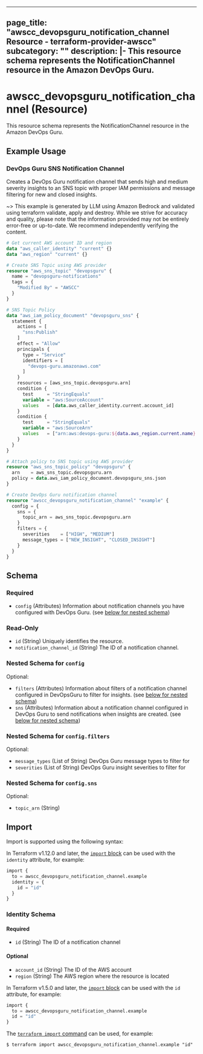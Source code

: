 
---
page_title: "awscc_devopsguru_notification_channel Resource - terraform-provider-awscc"
subcategory: ""
description: |-
  This resource schema represents the NotificationChannel resource in the Amazon DevOps Guru.
---

# awscc_devopsguru_notification_channel (Resource)

This resource schema represents the NotificationChannel resource in the Amazon DevOps Guru.

## Example Usage

### DevOps Guru SNS Notification Channel

Creates a DevOps Guru notification channel that sends high and medium severity insights to an SNS topic with proper IAM permissions and message filtering for new and closed insights.

~> This example is generated by LLM using Amazon Bedrock and validated using terraform validate, apply and destroy. While we strive for accuracy and quality, please note that the information provided may not be entirely error-free or up-to-date. We recommend independently verifying the content.

```terraform
# Get current AWS account ID and region
data "aws_caller_identity" "current" {}
data "aws_region" "current" {}

# Create SNS Topic using AWS provider
resource "aws_sns_topic" "devopsguru" {
  name = "devopsguru-notifications"
  tags = {
    "Modified By" = "AWSCC"
  }
}

# SNS Topic Policy
data "aws_iam_policy_document" "devopsguru_sns" {
  statement {
    actions = [
      "sns:Publish"
    ]
    effect = "Allow"
    principals {
      type = "Service"
      identifiers = [
        "devops-guru.amazonaws.com"
      ]
    }
    resources = [aws_sns_topic.devopsguru.arn]
    condition {
      test     = "StringEquals"
      variable = "aws:SourceAccount"
      values   = [data.aws_caller_identity.current.account_id]
    }
    condition {
      test     = "StringEquals"
      variable = "aws:SourceArn"
      values   = ["arn:aws:devops-guru:${data.aws_region.current.name}:${data.aws_caller_identity.current.account_id}:*"]
    }
  }
}

# Attach policy to SNS topic using AWS provider
resource "aws_sns_topic_policy" "devopsguru" {
  arn    = aws_sns_topic.devopsguru.arn
  policy = data.aws_iam_policy_document.devopsguru_sns.json
}

# Create DevOps Guru notification channel
resource "awscc_devopsguru_notification_channel" "example" {
  config = {
    sns = {
      topic_arn = aws_sns_topic.devopsguru.arn
    }
    filters = {
      severities    = ["HIGH", "MEDIUM"]
      message_types = ["NEW_INSIGHT", "CLOSED_INSIGHT"]
    }
  }
}
```

<!-- schema generated by tfplugindocs -->
## Schema

### Required

- `config` (Attributes) Information about notification channels you have configured with DevOps Guru. (see [below for nested schema](#nestedatt--config))

### Read-Only

- `id` (String) Uniquely identifies the resource.
- `notification_channel_id` (String) The ID of a notification channel.

<a id="nestedatt--config"></a>
### Nested Schema for `config`

Optional:

- `filters` (Attributes) Information about filters of a notification channel configured in DevOpsGuru to filter for insights. (see [below for nested schema](#nestedatt--config--filters))
- `sns` (Attributes) Information about a notification channel configured in DevOps Guru to send notifications when insights are created. (see [below for nested schema](#nestedatt--config--sns))

<a id="nestedatt--config--filters"></a>
### Nested Schema for `config.filters`

Optional:

- `message_types` (List of String) DevOps Guru message types to filter for
- `severities` (List of String) DevOps Guru insight severities to filter for


<a id="nestedatt--config--sns"></a>
### Nested Schema for `config.sns`

Optional:

- `topic_arn` (String)

## Import

Import is supported using the following syntax:

In Terraform v1.12.0 and later, the [`import` block](https://developer.hashicorp.com/terraform/language/import) can be used with the `identity` attribute, for example:

```terraform
import {
  to = awscc_devopsguru_notification_channel.example
  identity = {
    id = "id"
  }
}
```

<!-- schema generated by tfplugindocs -->
### Identity Schema

#### Required

- `id` (String) The ID of a notification channel

#### Optional

- `account_id` (String) The ID of the AWS account
- `region` (String) The AWS region where the resource is located

In Terraform v1.5.0 and later, the [`import` block](https://developer.hashicorp.com/terraform/language/import) can be used with the `id` attribute, for example:

```terraform
import {
  to = awscc_devopsguru_notification_channel.example
  id = "id"
}
```

The [`terraform import` command](https://developer.hashicorp.com/terraform/cli/commands/import) can be used, for example:

```shell
$ terraform import awscc_devopsguru_notification_channel.example "id"
```
